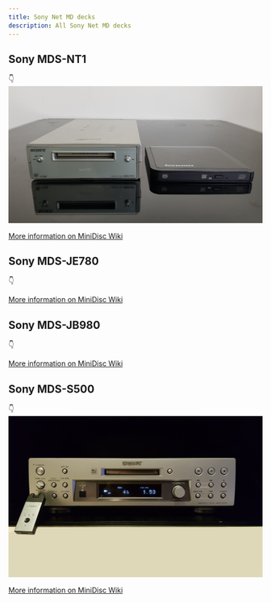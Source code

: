 ```yaml
---
title: Sony Net MD decks
description: All Sony Net MD decks
---
```


## Sony MDS-NT1
👇
![](images/sony-net-md-decks/sony-mds-nt1.png)

[More information on MiniDisc Wiki](https://www.minidisc.wiki/equipment/sony/deck/mds-nt1)

## Sony MDS-JE780
👇

[More information on MiniDisc Wiki](https://www.minidisc.wiki/equipment/sony/deck/mds-je780)

## Sony MDS-JB980
👇

[More information on MiniDisc Wiki](https://www.minidisc.wiki/equipment/sony/deck/mds-jb980)

## Sony MDS-S500
👇
![](images/sony-net-md-decks/sony-mds-s500.png)

[More information on MiniDisc Wiki](https://www.minidisc.wiki/equipment/sony/deck/mds-s500)

